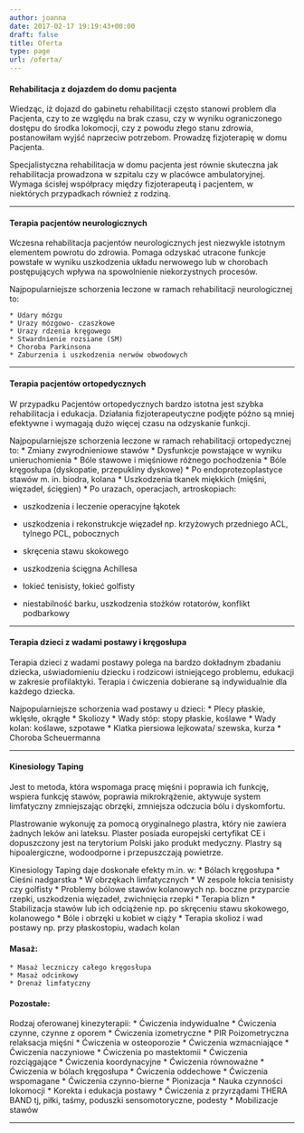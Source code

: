 ```yaml
---
author: joanna
date: 2017-02-17 19:19:43+00:00
draft: false
title: Oferta
type: page
url: /oferta/
---
```


#### Rehabilitacja z dojazdem do domu pacjenta


Wiedząc, iż dojazd do gabinetu rehabilitacji często stanowi problem dla Pacjenta, czy to ze względu na brak czasu, czy w wyniku ograniczonego
dostępu do środka lokomocji, czy z powodu złego stanu zdrowia, postanowiłam wyjść naprzeciw potrzebom. Prowadzę fizjoterapię w domu Pacjenta.

Specjalistyczna rehabilitacja w domu pacjenta jest równie skuteczna jak rehabilitacja prowadzona w szpitalu czy w placówce ambulatoryjnej.
Wymaga ścisłej współpracy między fizjoterapeutą i pacjentem, w niektórych przypadkach również z rodziną.



* * *





#### Terapia pacjentów neurologicznych


Wczesna rehabilitacja pacjentów neurologicznych jest niezwykle istotnym elementem powrotu do zdrowia. Pomaga odzyskać utracone funkcje powstałe
w wyniku uszkodzenia układu nerwowego lub w chorobach postępujących wpływa na spowolnienie niekorzystnych procesów.

Najpopularniejsze schorzenia leczone w ramach rehabilitacji neurologicznej to:

 	* Udary mózgu
 	* Urazy mózgowo- czaszkowe
 	* Urazy rdzenia kręgowego
 	* Stwardnienie rozsiane (SM)
 	* Choroba Parkinsona
 	* Zaburzenia i uszkodzenia nerwów obwodowych



* * *





#### Terapia pacjentów ortopedycznych


W przypadku Pacjentów ortopedycznych bardzo istotna jest szybka rehabilitacja i edukacja. Działania fizjoterapeutyczne podjęte późno są mniej
efektywne i wymagają dużo więcej czasu na odzyskanie funkcji.

Najpopularniejsze schorzenia leczone w ramach rehabilitacji ortopedycznej to:
 	* Zmiany zwyrodnieniowe stawów
 	* Dysfunkcje powstające w wyniku unieruchomienia
 	* Bóle stawowe i mięśniowe różnego pochodzenia
 	* Bóle kręgosłupa (dyskopatie, przepukliny dyskowe)
 	* Po endoprotezoplastyce stawów m. in. biodra, kolana
 	* Uszkodzenia tkanek miękkich (mięśni, więzadeł, ścięgien)
 	* Po urazach, operacjach, artroskopiach:



- uszkodzenia i leczenie operacyjne łąkotek


- uszkodzenia i rekonstrukcje więzadeł np. krzyżowych przedniego ACL, tylnego PCL, pobocznych


- skręcenia stawu skokowego


- uszkodzenia ścięgna Achillesa


- łokieć tenisisty, łokieć golfisty

- niestabilność barku, uszkodzenia stożków rotatorów, konflikt podbarkowy



* * *





#### Terapia dzieci z wadami postawy i kręgosłupa


Terapia dzieci z wadami postawy polega na bardzo dokładnym zbadaniu dziecka, uświadomieniu dziecku i rodzicowi istniejącego problemu, edukacji
w zakresie profilaktyki. Terapia i ćwiczenia dobierane są indywidualnie dla każdego dziecka.

Najpopularniejsze schorzenia wad postawy u dzieci:
 	* Plecy płaskie, wklęsłe, okrągłe
 	* Skoliozy
 	* Wady stóp: stopy płaskie, koślawe
 	* Wady kolan: koślawe, szpotawe
 	* Klatka piersiowa lejkowata/ szewska, kurza
 	* Choroba Scheuermanna



* * *





#### Kinesiology Taping


Jest to metoda, która wspomaga pracę mięśni i poprawia ich funkcję, wspiera funkcję stawów, poprawia mikrokrążenie, aktywuje system limfatyczny
zmniejszając obrzęki, zmniejsza odczucia bólu i dyskomfortu.

Plastrowanie wykonuję za pomocą oryginalnego plastra, który nie zawiera żadnych leków ani lateksu. Plaster posiada europejski certyfikat CE i dopuszczony jest na terytorium Polski jako produkt medyczny. Plastry są hipoalergiczne, wodoodporne i przepuszczają powietrze.

Kinesiology Taping daje doskonałe efekty m.in. w:
 	* Bólach kręgosłupa
 	* Cieśni nadgarstka
 	* W obrzękach limfatycznych
 	* W zespole łokcia tenisisty czy golfisty
 	* Problemy bólowe stawów kolanowych np. boczne przyparcie rzepki, uszkodzenia więzadeł, zwichnięcia rzepki
 	* Terapia blizn
 	* Stabilizacja stawów lub ich odciążenie np. po skręceniu stawu skokowego, kolanowego
 	* Bóle i obrzęki u kobiet w ciąży
 	* Terapia skolioz i wad postawy np. przy płaskostopiu, wadach kolan


#### Masaż:



 	* Masaż leczniczy całego kręgosłupa
 	* Masaż odcinkowy
 	* Drenaż limfatyczny


#### Pozostałe:


Rodzaj oferowanej kinezyterapii:
 	* Ćwiczenia indywidualne
 	* Ćwiczenia czynne, czynne z oporem
 	* Ćwiczenia izometryczne
 	* PIR Poizometryczna relaksacja mięśni
 	* Ćwiczenia w osteoporozie
 	* Ćwiczenia wzmacniające
 	* Ćwiczenia naczyniowe
 	* Ćwiczenia po mastektomii
 	* Ćwiczenia rozciągające
 	* Ćwiczenia koordynacyjne
 	* Ćwiczenia równoważne
 	* Ćwiczenia w bólach kręgosłupa
 	* Ćwiczenia oddechowe
 	* Ćwiczenia wspomagane
 	* Ćwiczenia czynno-bierne
 	* Pionizacja
 	* Nauka czynności lokomocji
 	* Korekta i edukacja postawy
 	* Ćwiczenia z przyrządami THERA BAND tj, piłki, taśmy, poduszki sensomotoryczne, podesty
 	* Mobilizacje stawów






* * *
